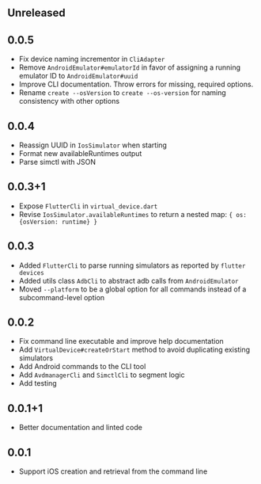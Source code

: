 ## Unreleased

## 0.0.5

* Fix device naming incrementor in `CliAdapter`
* Remove `AndroidEmulator#emulatorId` in favor of assigning a running emulator ID to `AndroidEmulator#uuid`
* Improve CLI documentation. Throw errors for missing, required options.
* Rename `create --osVersion` to `create --os-version` for naming consistency with other options

## 0.0.4

* Reassign UUID in `IosSimulator` when starting
* Format new availableRuntimes output
* Parse simctl with JSON

## 0.0.3+1

* Expose `FlutterCli` in `virtual_device.dart`
* Revise `IosSimulator.availableRuntimes` to return a nested map: `{ os: {osVersion: runtime} }`

## 0.0.3

* Added `FlutterCli` to parse running simulators as reported by `flutter devices`
* Added utils class `AdbCli` to abstract adb calls from `AndroidEmulator`
* Moved `--platform` to be a global option for all commands instead of a subcommand-level option

## 0.0.2

* Fix command line executable and improve help documentation
* Add `VirtualDevice#createOrStart` method to avoid duplicating existing simulators
* Add Android commands to the CLI tool
* Add `AvdmanagerCli` and `SimctlCli` to segment logic
* Add testing

## 0.0.1+1

* Better documentation and linted code

## 0.0.1

* Support iOS creation and retrieval from the command line
